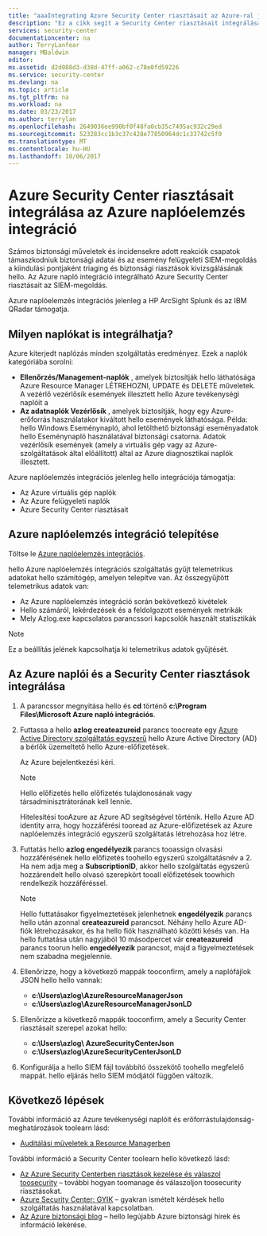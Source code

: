 ```yaml
---
title: "aaaIntegrating Azure Security Center riasztásait az Azure-ral jelentkezzen integrációs |} Microsoft Docs"
description: "Ez a cikk segít a Security Center riasztásait integrálása az Azure naplóelemzés integráció az első lépései."
services: security-center
documentationcenter: na
author: TerryLanfear
manager: MBaldwin
editor: 
ms.assetid: d2d088d3-d38d-47ff-a062-c78e0fd59226
ms.service: security-center
ms.devlang: na
ms.topic: article
ms.tgt_pltfrm: na
ms.workload: na
ms.date: 03/23/2017
ms.author: terrylan
ms.openlocfilehash: 2649036ee990bf0f48fa0cb35c7495ac932c29ed
ms.sourcegitcommit: 523283cc1b3c37c428e77850964dc1c33742c5f0
ms.translationtype: MT
ms.contentlocale: hu-HU
ms.lasthandoff: 10/06/2017
---
```

# <a name="integrating-azure-security-center-alerts-with-azure-log-integration"></a>Azure Security Center riasztásait integrálása az Azure naplóelemzés integráció
Számos biztonsági műveletek és incidensekre adott reakciók csapatok támaszkodniuk biztonsági adatai és az esemény felügyeleti SIEM-megoldás a kiindulási pontjaként triaging és biztonsági riasztások kivizsgálásának hello. Az Azure napló integráció integrálható Azure Security Center riasztásait az SIEM-megoldás.

Azure naplóelemzés integrációs jelenleg a HP ArcSight Splunk és az IBM QRadar támogatja.

## <a name="what-logs-can-i-integrate"></a>Milyen naplókat is integrálhatja?
Azure kiterjedt naplózás minden szolgáltatás eredményez. Ezek a naplók kategóriába sorolni:

* **Ellenőrzés/Management-naplók** , amelyek biztosítják hello láthatósága Azure Resource Manager LÉTREHOZNI, UPDATE és DELETE műveletek. A vezérlő vezérlősík események illesztett hello Azure tevékenységi naplóit a
* **Az adatnaplók Vezérlősík** , amelyek biztosítják, hogy egy Azure-erőforrás használatakor kiváltott hello események láthatósága. Példa: hello Windows Eseménynapló, ahol letölthető biztonsági eseményadatok hello Eseménynapló használatával biztonsági csatorna. Adatok vezérlősík események (amely a virtuális gép vagy az Azure-szolgáltatások által előállított) által az Azure diagnosztikai naplók illesztett.

Azure naplóelemzés integrációs jelenleg hello integrációja támogatja:

* Az Azure virtuális gép naplók
* Az Azure felügyeleti naplók
* Azure Security Center riasztásait

## <a name="install-azure-log-integration"></a>Azure naplóelemzés integráció telepítése
Töltse le [Azure naplóelemzés integrációs](https://www.microsoft.com/download/details.aspx?id=53324).

hello Azure naplóelemzés integrációs szolgáltatás gyűjt telemetrikus adatokat hello számítógép, amelyen telepítve van.  Az összegyűjtött telemetrikus adatok van:

* Az Azure naplóelemzés integráció során bekövetkező kivételek
* Hello számáról, lekérdezések és a feldolgozott események metrikák
* Mely Azlog.exe kapcsolatos parancssori kapcsolók használt statisztikák

> [!NOTE]
> Ez a beállítás jelének kapcsolhatja ki telemetrikus adatok gyűjtését.
>
>

## <a name="integrate-azure-audit-logs-and-security-center-alerts"></a>Az Azure naplói és a Security Center riasztások integrálása
1. A parancssor megnyitása hello és **cd** történő **c:\Program Files\Microsoft Azure napló integrációs**.
2. Futtassa a hello **azlog createazureid** parancs toocreate egy [Azure Active Directory szolgáltatás egyszerű](../active-directory/active-directory-application-objects.md) hello Azure Active Directory (AD) a bérlők üzemeltető hello Azure-előfizetések.

    Az Azure bejelentkezési kéri.

   > [!NOTE]
   > Hello előfizetés hello előfizetés tulajdonosának vagy társadminisztrátorának kell lennie.
   >
   >

    Hitelesítési tooAzure az Azure AD segítségével történik.  Hello Azure AD identity arra, hogy hozzáférési tooread az Azure-előfizetések az Azure naplóelemzés integráció egyszerű szolgáltatás létrehozása hoz létre.
3. Futtatás hello **azlog engedélyezik <SubscriptionID>**  parancs tooassign olvasási hozzáférésének hello előfizetés toohello egyszerű szolgáltatásnév a 2. Ha nem adja meg a **SubscriptionID**, akkor hello szolgáltatás egyszerű hozzárendelt hello olvasó szerepkört tooall előfizetések toowhich rendelkezik hozzáféréssel.

   > [!NOTE]
   > Hello futtatásakor figyelmeztetések jelenhetnek **engedélyezik** parancs hello után azonnal **createazureid** parancsot. Néhány hello Azure AD-fiók létrehozásakor, és ha hello fiók használható közötti késés van. Ha hello futtatása után nagyjából 10 másodpercet vár **createazureid** parancs toorun hello **engedélyezik** parancsot, majd a figyelmeztetések nem szabadna megjelennie.
   >
   >
4. Ellenőrizze, hogy a következő mappák tooconfirm, amely a naplófájlok JSON hello hello vannak:

   * **c:\Users\azlog\AzureResourceManagerJson**
   * **c:\Users\azlog\AzureResourceManagerJsonLD**
5. Ellenőrizze a következő mappák tooconfirm, amely a Security Center riasztásait szerepel azokat hello:

   * **c:\Users\azlog\ AzureSecurityCenterJson**
   * **c:\Users\azlog\AzureSecurityCenterJsonLD**
6. Konfigurálja a hello SIEM fájl továbbító összekötő toohello megfelelő mappát. hello eljárás hello SIEM módjától függően változik.

## <a name="next-steps"></a>Következő lépések
További információ az Azure tevékenységi naplóit és erőforrástulajdonság-meghatározások toolearn lásd:

* [Auditálási műveletek a Resource Managerben](../azure-resource-manager/resource-group-audit.md)

További információ a Security Center toolearn hello következő lásd:

* [Az Azure Security Centerben riasztások kezelése és válaszol toosecurity](security-center-managing-and-responding-alerts.md) – további hogyan toomanage és válaszoljon toosecurity riasztásokat.
* [Azure Security Center: GYIK](security-center-faq.md) – gyakran ismételt kérdések hello szolgáltatás használatával kapcsolatban.
* [Az Azure biztonsági blog](http://blogs.msdn.com/b/azuresecurity/) – hello legújabb Azure biztonsági hírek és információ lekérése.
